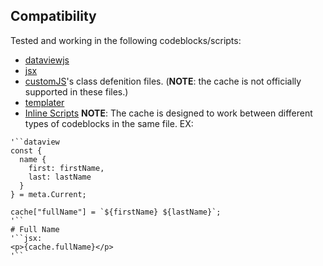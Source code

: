 ## Compatibility
Tested and working in the following codeblocks/scripts:
  - [dataviewjs](https://github.com/blacksmithgu/obsidian-dataview)
  - [jsx](https://github.com/elias-sundqvist/obsidian-react-components)
  - [customJS](https://github.com/saml-dev/obsidian-custom-js)'s class defenition files. (**NOTE**: the cache is not officially supported in these files.)
  - [templater](https://github.com/SilentVoid13/Templater)
  - [Inline Scripts](https://github.com/jon-heard/obsidian-inline-scripts)
**NOTE**: The cache is designed to work between different types of codeblocks in the same file.
EX: 
```
'``dataview
const {
  name {
    first: firstName,
    last: lastName
  }
} = meta.Current;

cache["fullName"] = `${firstName} ${lastName}`;
'``
# Full Name
'``jsx:
<p>{cache.fullName}</p>
'``
```
